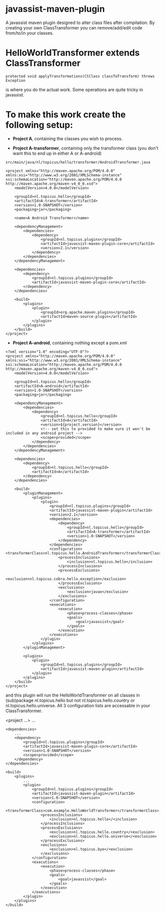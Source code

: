 javassist-maven-plugin
======================

A javassist maven plugin designed to alter class files after compilation. By creating your own ClassTransformer you can remove/add/edit code from/to/in your classes.

HelloWorldTransformer extends ClassTransformer
======================

```
protected void applyTransformations(CtClass classToTransform) throws Exception
```
is where you do the actual work. Some operations are quite tricky in javassist.


To make this work create the following setup:
======================

- **Project A**, containing the classes you wish to process.

- **Project A-transformer**, containing only the transformer class (you don't want this to end up in either A or A-android)

`src/main/java/nl/topicus/hello/transformer/AndroidTransformer.java`

```<?xml version="1.0" encoding="UTF-8"?>
<project xmlns="http://maven.apache.org/POM/4.0.0" xmlns:xsi="http://www.w3.org/2001/XMLSchema-instance" xsi:schemaLocation="http://maven.apache.org/POM/4.0.0 http://maven.apache.org/maven-v4_0_0.xsd">
	<modelVersion>4.0.0</modelVersion>

	<groupId>nl.topicus.hello</groupId>
	<artifactId>A-transformer</artifactId>
	<version>1.0-SNAPSHOT</version>
	<packaging>jar</packaging>

	<name>A Android Transformer</name>

	<dependencyManagement>
		<dependencies>
			<dependency>
				<groupId>nl.topicus.plugins</groupId>
				<artifactId>javassist-maven-plugin-core</artifactId>
				<version>2.1</version>
			</dependency>
		</dependencies>
	</dependencyManagement>

	<dependencies>
		<dependency>
			<groupId>nl.topicus.plugins</groupId>
			<artifactId>javassist-maven-plugin-core</artifactId>
		</dependency>
	</dependencies>

	<build>
		<plugins>
			<plugin>
				<groupId>org.apache.maven.plugins</groupId>
				<artifactId>maven-source-plugin</artifactId>
			</plugin>
		</plugins>
	</build>
</project>
```


- **Project A-android**, containing nothing except a pom.xml

```
<?xml version="1.0" encoding="UTF-8"?>
<project xmlns="http://maven.apache.org/POM/4.0.0" xmlns:xsi="http://www.w3.org/2001/XMLSchema-instance" xsi:schemaLocation="http://maven.apache.org/POM/4.0.0 http://maven.apache.org/maven-v4_0_0.xsd">
	<modelVersion>4.0.0</modelVersion>

	<groupId>nl.topicus.hello</groupId>
	<artifactId>A-android</artifactId>
	<version>1.0-SNAPSHOT</version>
	<packaging>jar</packaging>

	<dependencyManagement>
		<dependencies>
			<dependency>
				<groupId>nl.topicus.hello</groupId>
				<artifactId>A</artifactId>
				<version>${project.version}</version>
				<!-- set this to provided to make sure it won't be included in any android project -->
				<scope>provided</scope>
			</dependency>
		</dependencies>
	</dependencyManagement>

	<dependencies>
		<dependency>
			<groupId>nl.topicus.hello</groupId>
			<artifactId>A</artifactId>
		</dependency>
	</dependencies>

	<build>
		<pluginManagement>
			<plugins>
				<plugin>
					<groupId>nl.topicus.plugins</groupId>
					<artifactId>javassist-maven-plugin</artifactId>
					<version>2.1</version>
					<dependencies>
						<dependency>
							<groupId>nl.topicus.hello</groupId>
							<artifactId>A-transformer</artifactId>
							<version>1.0-SNAPSHOT</version>
						</dependency>
					</dependencies>
					<configuration>
<transformerClass>nl.topicus.hello.AndroidTransformer</transformerClass>
						<processInclusions>
							<inclusion>nl.topicus.hello</inclusion>
						</processInclusions>
						<processExclusions>
							<exclusion>nl.topicus.cobra.hello.exception</exclusion>
						</processExclusions>
						<exclusions>
							<exclusion>javax</exclusion>
						</exclusions>
					</configuration>
					<executions>
						<execution>
							<phase>process-classes</phase>
							<goals>
								<goal>javassist</goal>
							</goals>
						</execution>
					</executions>
				</plugin>
			</plugins>
		</pluginManagement>

		<plugins>
			<plugin>
				<groupId>nl.topicus.plugins</groupId>
				<artifactId>javassist-maven-plugin</artifactId>
			</plugin>
		</plugins>
	</build>
</project>

```



and this plugin will run the HelloWorldTransformer on all classes in (sub)package nl.topicus.hello but not nl.topicus.hello.country or nl.topicus.hello.universe. All 3 configuration lists are accessable in your ClassTransformer.


<?xml version="1.0" encoding="UTF-8"?>
<project ...>
	...
	
	<dependencies>
		...
		<dependency>
			<groupId>nl.topicus.plugins</groupId>
			<artifactId>javassist-maven-plugin-core</artifactId>
			<version>1.0-SNAPSHOT</version>
			<scope>provided</scope>
		</dependency>
	</dependencies>

	<build>
		<plugins>
			...
			<plugin>
				<groupId>nl.topicus.plugins</groupId>
				<artifactId>javassist-maven-plugin</artifactId>
				<version>1.0-SNAPSHOT</version>
				<configuration>
					<transformerClass>com.example.HelloWorldTransformer</transformerClass>
					<processInclusions>
						<inclusion>nl.topicus.hello</<inclusion>
					</processInclusions>
					<processExclusions>
						<exclusion>nl.topicus.hello.country</<exclusion>
						<exclusion>nl.topicus.hello.universe</<exclusion>
					</processExclusions>
					<exclusions>
						<exclusion>nl.topicus.bye</<exclusion>
					</exclusions>
				</configuration>
				<executions>
					<execution>
						<phase>process-classes</phase>
						<goals>
							<goal>javassist</goal>
						</goals>
					</execution>
				</executions>
			</plugin>
		</plugins>
	</build>
</project>

